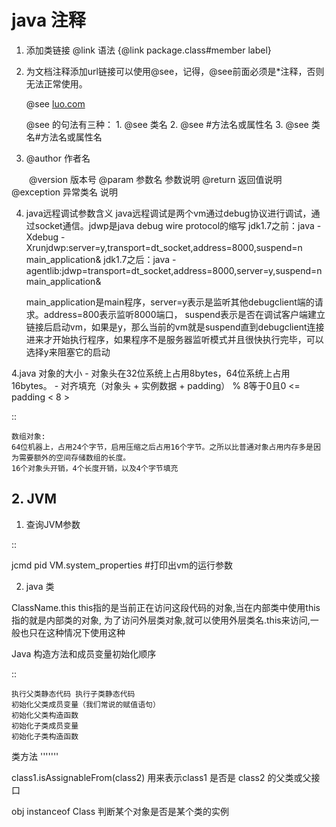 # java 注释


1. 添加类链接 
   @link 语法 {@link package.class#member label}
2. 为文档注释添加url链接可以使用@see，记得，@see前面必须是*注释，否则无法正常使用。

    @see <a href="http://www.luo.com">luo.com</a>

     @see 的句法有三种：
       1. @see 类名
       2. @see #方法名或属性名
       3. @see 类名#方法名或属性名

3.  
    @author 作者名

　　@version 版本号
    @param 参数名 参数说明
    @return 返回值说明
    @exception 异常类名 说明




4. java远程调试参数含义
    java远程调试是两个vm通过debug协议进行调试，通过socket通信。jdwp是java debug wire protocol的缩写
    jdk1.7之前：java -Xdebug -Xrunjdwp:server=y,transport=dt_socket,address=8000,suspend=n main_application&
    jdk1.7之后：java -agentlib:jdwp=transport=dt_socket,address=8000,server=y,suspend=n main_application&

      main_application是main程序，server=y表示是监听其他debugclient端的请求。address=800表示监听8000端口， suspend表示是否在调试客户端建立链接后启动vm，如果是y，那么当前的vm就是suspend直到debugclient连接进来才开始执行程序，如果程序不是服务器监听模式并且很快执行完毕，可以选择y来阻塞它的启动

4.java 对象的大小
    - 对象头在32位系统上占用8bytes，64位系统上占用16bytes。
    - 对齐填充（对象头 + 实例数据 + padding） % 8等于0且0 <= padding < 8 >

::

    数组对象: 
    64位机器上，占用24个字节，启用压缩之后占用16个字节。之所以比普通对象占用内存多是因为需要额外的空间存储数组的长度。
    16个对象头开销，4个长度开销，以及4个字节填充


## 2. JVM


1. 查询JVM参数

::

 jcmd pid VM.system_properties  #打印出vm的运行参数


2. java 类

ClassName.this
    this指的是当前正在访问这段代码的对象,当在内部类中使用this指的就是内部类的对象, 为了访问外层类对象,就可以使用外层类名.this来访问,一般也只在这种情况下使用这种

Java 构造方法和成员变量初始化顺序

::

    执行父类静态代码 执行子类静态代码
    初始化父类成员变量（我们常说的赋值语句）
    初始化父类构造函数
    初始化子类成员变量
    初始化子类构造函数


类方法
'''''''

class1.isAssignableFrom(class2) 用来表示class1 是否是 class2 的父类或父接口

obj instanceof Class 判断某个对象是否是某个类的实例
